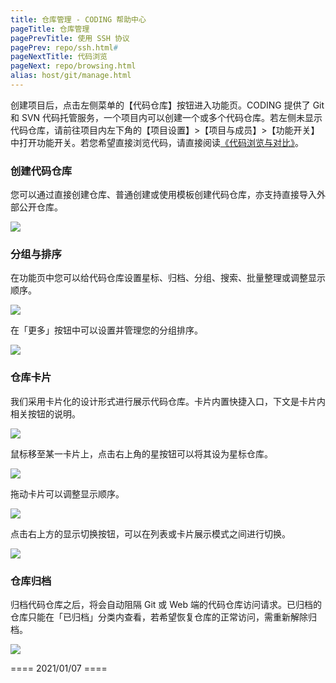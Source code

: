 ```yaml
---
title: 仓库管理 - CODING 帮助中心
pageTitle: 仓库管理
pagePrevTitle: 使用 SSH 协议
pagePrev: repo/ssh.html#
pageNextTitle: 代码浏览
pageNext: repo/browsing.html
alias: host/git/manage.html
---
```


创建项目后，点击左侧菜单的【代码仓库】按钮进入功能页。CODING 提供了 Git 和 SVN 代码托管服务，一个项目内可以创建一个或多个代码仓库。若左侧未显示代码仓库，请前往项目内左下角的【项目设置】>【项目与成员】>【功能开关】中打开功能开关。若您希望直接浏览代码，请直接阅读[《代码浏览与对比》](/docs/repo/repository.html)。

### 创建代码仓库

您可以通过直接创建仓库、普通创建或使用模板创建代码仓库，亦支持直接导入外部公开仓库。

![](https://help-assets.codehub.cn/enterprise/20210308113116.png)

### 分组与排序

在功能页中您可以给代码仓库设置星标、归档、分组、搜索、批量整理或调整显示顺序。

![](https://help-assets.codehub.cn/enterprise/20210308114028.png)

在「更多」按钮中可以设置并管理您的分组排序。

![](https://help-assets.codehub.cn/enterprise/20210308114657.png)

### 仓库卡片

我们采用卡片化的设计形式进行展示代码仓库。卡片内置快捷入口，下文是卡片内相关按钮的说明。

![](https://help-assets.codehub.cn/enterprise/20210308142824.png)

鼠标移至某一卡片上，点击右上角的星按钮可以将其设为星标仓库。

![](https://help-assets.codehub.cn/enterprise/20210308144254.png)

拖动卡片可以调整显示顺序。

![](https://help-assets.codehub.cn/enterprise/20210308144503.png)

点击右上方的显示切换按钮，可以在列表或卡片展示模式之间进行切换。

![](https://help-assets.codehub.cn/enterprise/20210308145018.png)

### 仓库归档

归档代码仓库之后，将会自动阻隔 Git 或 Web 端的代码仓库访问请求。已归档的仓库只能在「已归档」分类内查看，若希望恢复仓库的正常访问，需重新解除归档。

![](https://help-assets.codehub.cn/enterprise/20210308150441.png)

==== 2021/01/07 ====
